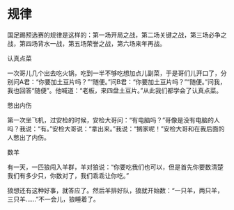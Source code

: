 # 规律

国足踢预选赛的规律是这样的：第一场开局之战，第二场关键之战，第三场必争之战，第四场背水一战，第五场荣誉之战，第六场来年再战。 

认真点菜 

一次哥儿几个出去吃火锅，吃到一半不够吃想加点儿副菜，于是哥们儿开口了，分别问A君：“你要加土豆片吗？”“随便。”问B君：“你要加土豆片吗？”“随便。”问我，我也回答“随便”。他喊道：“老板，来四盘土豆片。”从此我们都学会了认真点菜。 

憋出内伤 

第一次坐飞机，过安检的时候，安检大哥问：“有电脑吗？”哥像是没有电脑的人吗？我说：“有。”安检大哥说：“拿出来。”我说：“搁家呢！”安检大哥和在我后面的人憋出了内伤。 

数羊 

有一天，一匹狼闯入羊群，羊对狼说：“你要吃我们也可以，但是首先你要数清楚我们有多少只，你数对了，我们乖乖让你吃。” 

狼想还有这种好事，就答应了。然后羊排好队，狼就开始数：“一只羊，两只羊，三只羊……”不一会儿，狼睡着了。
